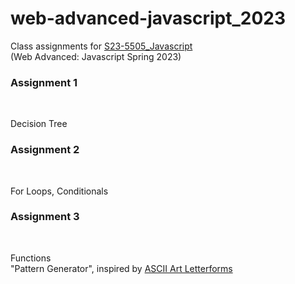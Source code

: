 # web-advanced-javascript_2023
Class assignments for <a href="https://github.com/kujain/S23-5505_Javascript">S23-5505_Javascript</a>
<br>(Web Advanced: Javascript Spring 2023)

### Assignment 1
<br><p>Decision Tree</p>

### Assignment 2
<br><p>For Loops, Conditionals</p>

### Assignment 3
<br><p>Functions
<br>"Pattern Generator", inspired by <a href="https://gigazine.net/gsc_news/en/20190326-ascii-art-artyping/">ASCII Art Letterforms</a></p>
